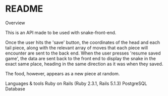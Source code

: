 # README

Overview

This is an API made to be used with snake-front-end. 

Once the user hits the 'save' button, the coordinates of the head and each tail piece, along with the relevant array of moves that each piece will encounter are sent to the back end. When the user presses 'resume saved game', the data are sent back to the front end to display the snake in the exact same place, heading in the same direction as it was when they saved. 

The food, however, appears as a new piece at random.


Languages & tools
Ruby on Rails (Ruby 2.3.1, Rails 5.1.3)
PostgreSQL Database

